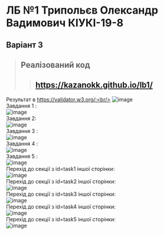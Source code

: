 # ЛБ №1 Трипольєв Олександр Вадимович КІУКІ-19-8
## Варіант 3
> ## Реалізований код 
>> ## https://kazanokk.github.io/lb1/ 
Результат в https://validator.w3.org/:<br/>
![image](https://user-images.githubusercontent.com/129610483/229863463-1d9bd4e4-3302-42b7-80c4-17e6576c5be5.png)<br/>
Завдання 1 :<br/>
![image](https://user-images.githubusercontent.com/129610483/229354948-916e8b77-6768-409e-bb12-e40bc7ebd0b5.png)<br/>
Завдання 2:<br/>
![image](https://user-images.githubusercontent.com/129610483/229354992-c4551987-1f49-4dc8-84e7-98bb57d4a642.png)<br/>
Завдання 3 :<br/>
![image](https://user-images.githubusercontent.com/129610483/229355005-cfa9007e-e02e-452b-9084-24fe96b551b3.png)<br/>
Завдання 4 :<br/>
![image](https://user-images.githubusercontent.com/129610483/229355049-a1ef31b1-cf60-4e10-991f-8a9c42861896.png)<br/>
Завдання 5 :<br/>
![image](https://user-images.githubusercontent.com/129610483/229355068-5eb4bda9-4465-4c32-95af-ef8033598c55.png)<br/>
Перехід до секції з id=task1 іншої сторінки:<br/>
![image](https://user-images.githubusercontent.com/129610483/229355093-5b87423c-85a1-4261-8e58-aea2f819bc8c.png)<br/>
Перехід до секції з id=task2 іншої сторінки:<br/>
![image](https://user-images.githubusercontent.com/129610483/229355230-218ff8ff-f2a4-474f-82bf-194aed9819f8.png)<br/>
Перехід до секції з id=task3 іншої сторінки:<br/>
![image](https://user-images.githubusercontent.com/129610483/229355277-6a98ef7a-e490-46d7-8b30-608cc79d49af.png)<br/>
Перехід до секції з id=task4 іншої сторінки:<br/>
![image](https://user-images.githubusercontent.com/129610483/229355315-d3bf8eee-403b-47aa-b7a9-f43d49cbad4d.png)<br/>
Перехід до секції з id=task5 іншої сторінки:<br/>
![image](https://user-images.githubusercontent.com/129610483/229355429-0c49b22e-187e-4eda-9721-c9051cb62717.png)<br/>
